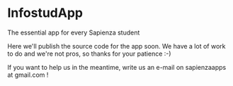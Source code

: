 # InfostudApp
The essential app for every Sapienza student

Here we'll publish the source code for the app soon. We have a lot of work to do and we're not pros, so thanks for your patience :-)

If you want to help us in the meantime, write us an e-mail on sapienzaapps at gmail.com !
